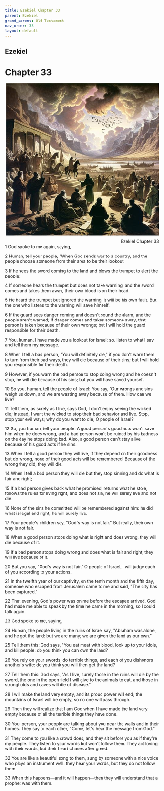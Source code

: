 ```yaml
---
title: Ezekiel Chapter 33
parent: Ezekiel
grand_parent: Old Testament
nav_order: 33
layout: default
---
```


## Ezekiel

# Chapter 33

<div style="clear: both; text-align: right;">
    <img src="/assets/Image/Ezekiel/500/33.jpg" alt="Ezekiel Chapter 33" class="chapter-image" style="max-width: 100%; height: auto; float: right; margin: 0 0 10px 10px; padding-left: 10%;">
    <figcaption style="font-size: 14px;">Ezekiel Chapter 33</figcaption>
</div>
1 God spoke to me again, saying,

2 Human, tell your people, "When God sends war to a country, and the people choose someone from their area to be their lookout:

3 If he sees the sword coming to the land and blows the trumpet to alert the people;

4 If someone hears the trumpet but does not take warning, and the sword comes and takes them away, their own blood is on their head.

5 He heard the trumpet but ignored the warning; it will be his own fault. But the one who listens to the warning will save himself.

6 If the guard sees danger coming and doesn't sound the alarm, and the people aren't warned; if danger comes and takes someone away, that person is taken because of their own wrongs; but I will hold the guard responsible for their death.

7 You, human, I have made you a lookout for Israel; so, listen to what I say and tell them my message.

8 When I tell a bad person, "You will definitely die," if you don't warn them to turn from their bad ways, they will die because of their sins; but I will hold you responsible for their death.

9 However, if you warn the bad person to stop doing wrong and he doesn't stop, he will die because of his sins; but you will have saved yourself.

10 So you, human, tell the people of Israel: You say, 'Our wrongs and sins weigh us down, and we are wasting away because of them. How can we live?'

11 Tell them, as surely as I live, says God, I don't enjoy seeing the wicked die; instead, I want the wicked to stop their bad behavior and live. Stop, stop your evil ways; why do you want to die, O people of Israel?

12 So, you human, tell your people: A good person's good acts won't save him when he does wrong, and a bad person won't be ruined by his badness on the day he stops doing bad. Also, a good person can't stay alive because of his good acts if he sins.

13 When I tell a good person they will live, if they depend on their goodness but do wrong, none of their good acts will be remembered. Because of the wrong they did, they will die.

14 When I tell a bad person they will die but they stop sinning and do what is fair and right;

15 If a bad person gives back what he promised, returns what he stole, follows the rules for living right, and does not sin, he will surely live and not die.

16 None of the sins he committed will be remembered against him: he did what is legal and right; he will surely live.

17 Your people's children say, "God's way is not fair." But really, their own way is not fair.

18 When a good person stops doing what is right and does wrong, they will die because of it.

19 If a bad person stops doing wrong and does what is fair and right, they will live because of it.

20 But you say, "God's way is not fair." O people of Israel, I will judge each of you according to your actions.

21 In the twelfth year of our captivity, on the tenth month and the fifth day, someone who escaped from Jerusalem came to me and said, "The city has been captured."

22 That evening, God's power was on me before the escapee arrived. God had made me able to speak by the time he came in the morning, so I could talk again.

23 God spoke to me, saying,

24 Human, the people living in the ruins of Israel say, "Abraham was alone, and he got the land: but we are many; we are given the land as our own."

25 Tell them this: God says, "You eat meat with blood, look up to your idols, and kill people: do you think you can own the land?

26 You rely on your swords, do terrible things, and each of you dishonors another's wife: do you think you will then get the land?

27 Tell them this: God says, "As I live, surely those in the ruins will die by the sword, the one in the open field I will give to the animals to eat, and those in strongholds and caves will die of disease."

28 I will make the land very empty, and its proud power will end; the mountains of Israel will be empty, so no one will pass through.

29 Then they will realize that I am God when I have made the land very empty because of all the terrible things they have done.

30 You, person, your people are talking about you near the walls and in their homes. They say to each other, "Come, let's hear the message from God."

31 They come to you like a crowd does, and they sit before you as if they're my people. They listen to your words but won't follow them. They act loving with their words, but their heart chases after greed.

32 You are like a beautiful song to them, sung by someone with a nice voice who plays an instrument well: they hear your words, but they do not follow them.

33 When this happens—and it will happen—then they will understand that a prophet was with them.


